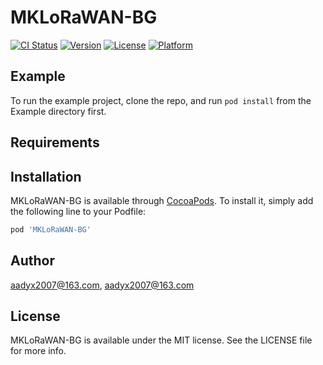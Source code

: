 # MKLoRaWAN-BG

[![CI Status](https://img.shields.io/travis/aadyx2007@163.com/MKLoRaWAN-BG.svg?style=flat)](https://travis-ci.org/aadyx2007@163.com/MKLoRaWAN-BG)
[![Version](https://img.shields.io/cocoapods/v/MKLoRaWAN-BG.svg?style=flat)](https://cocoapods.org/pods/MKLoRaWAN-BG)
[![License](https://img.shields.io/cocoapods/l/MKLoRaWAN-BG.svg?style=flat)](https://cocoapods.org/pods/MKLoRaWAN-BG)
[![Platform](https://img.shields.io/cocoapods/p/MKLoRaWAN-BG.svg?style=flat)](https://cocoapods.org/pods/MKLoRaWAN-BG)

## Example

To run the example project, clone the repo, and run `pod install` from the Example directory first.

## Requirements

## Installation

MKLoRaWAN-BG is available through [CocoaPods](https://cocoapods.org). To install
it, simply add the following line to your Podfile:

```ruby
pod 'MKLoRaWAN-BG'
```

## Author

aadyx2007@163.com, aadyx2007@163.com

## License

MKLoRaWAN-BG is available under the MIT license. See the LICENSE file for more info.
